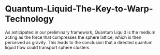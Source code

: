 # Quantum-Liquid-The-Key-to-Warp-Technology
As anticipated in our preliminary framework, Quantum Liquid is the medium acting as the force that compresses the sphere lattice, which is then perceived as gravity. This leads to the conclusion that a directed quantum liquid flow could transport sphere clusters

